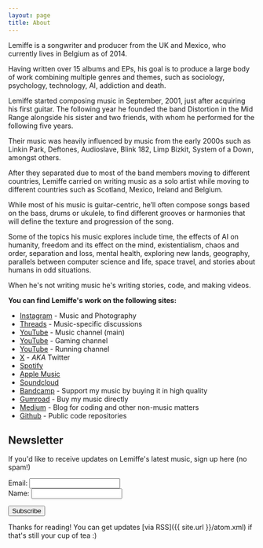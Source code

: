 ```yaml
---
layout: page
title: About
---
```


Lemiffe is a songwriter and producer from the UK and Mexico, who currently lives in Belgium as of 2014.

Having written over 15 albums and EPs, his goal is to produce a large body of work combining multiple genres and themes, such as sociology, psychology, technology, AI, addiction and death.

Lemiffe started composing music in September, 2001, just after acquiring his first guitar. The following year he founded the band Distortion in the Mid Range alongside his sister and two friends, with whom he performed for the following five years.

Their music was heavily influenced by music from the early 2000s such as Linkin Park, Deftones, Audioslave, Blink 182, Limp Bizkit, System of a Down, amongst others.

After they separated due to most of the band members moving to different countries, Lemiffe carried on writing music as a solo artist while moving to different countries such as Scotland, Mexico, Ireland and Belgium.

While most of his music is guitar-centric, he’ll often compose songs based on the bass, drums or ukulele, to find different grooves or harmonies that will define the texture and progression of the song.

Some of the topics his music explores include time, the effects of AI on humanity, freedom and its effect on the mind, existentialism, chaos and order, separation and loss, mental health, exploring new lands, geography, parallels between computer science and life, space travel, and stories about humans in odd situations.

When he's not writing music he's writing stories, code, and making videos.

**You can find Lemiffe's work on the following sites:**

-   [Instagram](https://instagram.com/lemiffe) - Music and Photography
-   [Threads](https://threads.net/@lemiffe) - Music-specific discussions
-   [YouTube](https://youtube.com/lemiffe) - Music channel (main)
-   [YouTube](https://www.youtube.com/@lemonific) - Gaming channel
-   [YouTube](https://www.youtube.com/@bellmanrunning) - Running channel
-   [X](https://x.com/lemiffe) - _AKA_ Twitter
-   [Spotify](https://open.spotify.com/artist/1sNv7hQSMw29Gxn7CNMbko?si=RAMQ-gHMSUOUmi39xYswHw)
-   [Apple Music](https://music.apple.com/us/artist/lemiffe/457600639)
-   [Soundcloud](https://soundcloud.com/lemiffe)
-   [Bandcamp](https://lemiffe.bandcamp.com/) - Support my music by buying it in high quality
-   [Gumroad](https://lemiffe.gumroad.com/) - Buy my music directly
-   [Medium](https://medium.com/@lemiffe) - Blog for coding and other non-music matters
-   [Github](https://github.com/lemiffe) - Public code repositories

## Newsletter

If you'd like to receive updates on Lemiffe's latest music, sign up here (no spam!)

<div id="mc_embed_signup">
    <form id="mc-embedded-subscribe-form" class="validate" action="https://lemiffe.us19.list-manage.com/subscribe/post?u=b812582d2b5e10dce2bb3a9a0&amp;id=f9365b3e1e" method="post" name="mc-embedded-subscribe-form" novalidate="" target="_blank">
        <div id="mc_embed_signup_scroll">
            <div class="mc-field-group">
                Email: <input id="mce-EMAIL" class="required email" name="EMAIL" type="email" value="" />
            </div>
            <div class="mc-field-group">
                Name: <input id="mce-FNAME" class="" name="FNAME" type="text" value="" />
            </div>
            <div id="mce-responses" class="clear">
                <div id="mce-error-response" class="response" style="display: none;"> </div>
                <div id="mce-success-response" class="response" style="display: none;"> </div>
            </div>
            <p><!-- real people should not fill this in and expect good things - do not remove this or risk form bot signups--></p>
            <div style="position: absolute; left: -5000px;" aria-hidden="true">
                <input tabindex="-1" name="b_b812582d2b5e10dce2bb3a9a0_f9365b3e1e" type="text" value="" />
            </div>
            <div class="clear">
                <input id="mc-embedded-subscribe" class="button" name="subscribe" type="submit" value="Subscribe" />
            </div>
        </div>
    </form>
</div>

Thanks for reading! You can get updates [via RSS]({{ site.url }}/atom.xml) if that's still your cup of tea :)
